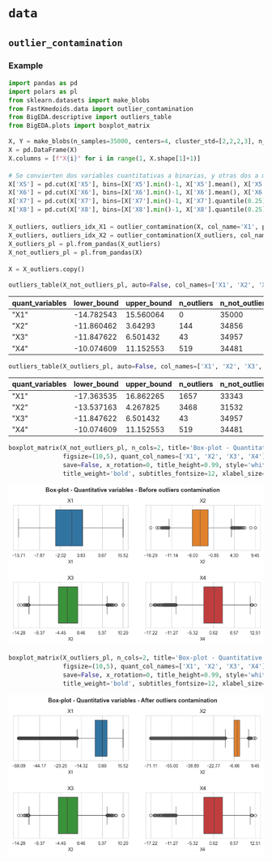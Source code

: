 # `data`

## `outlier_contamination`



### Example

```python
import pandas as pd
import polars as pl
from sklearn.datasets import make_blobs
from FastKmedoids.data import outlier_contamination
from BigEDA.descriptive import outliers_table
from BigEDA.plots import boxplot_matrix
```
```python
X, Y = make_blobs(n_samples=35000, centers=4, cluster_std=[2,2,2,3], n_features=8, random_state=123)
X = pd.DataFrame(X)      
X.columns = [f"X{i}" for i in range(1, X.shape[1]+1)]

# Se convierten dos variables cuantitativas a binarias, y otras dos a multiclase, discretizandolas.
X['X5'] = pd.cut(X['X5'], bins=[X['X5'].min()-1, X['X5'].mean(), X['X5'].max()+1], labels=False)
X['X6'] = pd.cut(X['X6'], bins=[X['X6'].min()-1, X['X6'].mean(), X['X6'].max()+1], labels=False)
X['X7'] = pd.cut(X['X7'], bins=[X['X7'].min()-1, X['X7'].quantile(0.25), X['X7'].quantile(0.50), X['X7'].quantile(0.75), X['X7'].max()+1], labels=False)
X['X8'] = pd.cut(X['X8'], bins=[X['X8'].min()-1, X['X8'].quantile(0.25), X['X8'].quantile(0.50), X['X8'].quantile(0.75), X['X8'].max()+1], labels=False)   

X_outliers, outliers_idx_X1 = outlier_contamination(X, col_name='X1', prop_above=0.1, sigma=3, random_state=123)
X_outliers, outliers_idx_X2 = outlier_contamination(X_outliers, col_name='X2', prop_below=0.1, sigma=5, random_state=123)
X_outliers_pl = pl.from_pandas(X_outliers)
X_not_outliers_pl = pl.from_pandas(X)

X = X_outliers.copy()
```
```python
outliers_table(X_not_outliers_pl, auto=False, col_names=['X1', 'X2', 'X3', 'X4'], h=1.5)
```
| quant_variables | lower_bound  | upper_bound  | n_outliers | n_not_outliers | prop_outliers | prop_not_outliers |
|------------------|--------------|--------------|------------|----------------|---------------|-------------------|
| "X1"            | -14.782543   | 15.560064    | 0          | 35000          | 0.0           | 1.0               |
| "X2"            | -11.860462   | 3.64293      | 144        | 34856          | 0.004114      | 0.995886          |
| "X3"            | -11.847622   | 6.501432     | 43         | 34957          | 0.001229      | 0.998771          |
| "X4"            | -10.074609   | 11.152553    | 519        | 34481          | 0.014829      | 0.985171          |

```python
outliers_table(X_outliers_pl, auto=False, col_names=['X1', 'X2', 'X3', 'X4'], h=1.5)
```
| quant_variables | lower_bound  | upper_bound  | n_outliers | n_not_outliers | prop_outliers | prop_not_outliers |
|------------------|--------------|--------------|------------|----------------|---------------|-------------------|
| "X1"            | -17.363535   | 16.862265    | 1657       | 33343          | 0.047343      | 0.952657          |
| "X2"            | -13.537163   | 4.267825     | 3468       | 31532          | 0.099086      | 0.900914          |
| "X3"            | -11.847622   | 6.501432     | 43         | 34957          | 0.001229      | 0.998771          |
| "X4"            | -10.074609   | 11.152553    | 519        | 34481          | 0.014829      | 0.985171          |


```python
boxplot_matrix(X_not_outliers_pl, n_cols=2, title='Box-plot - Quantitative variables - Before outliers contamination', 
               figsize=(10,5), quant_col_names=['X1', 'X2', 'X3', 'X4'], n_xticks=6, title_fontsize=13, 
               save=False, x_rotation=0, title_height=0.99, style='whitegrid', hspace=0.7, wspace=0.15, 
               title_weight='bold', subtitles_fontsize=12, xlabel_size=10)
```
![My Local Image](images/boxplot_not_outliers.png "Example Image")

```python
boxplot_matrix(X_outliers_pl, n_cols=2, title='Box-plot - Quantitative variables - After outliers contamination', 
               figsize=(10,5), quant_col_names=['X1', 'X2', 'X3', 'X4'], n_xticks=6, title_fontsize=13, 
               save=False, x_rotation=0, title_height=0.99, style='whitegrid', hspace=0.7, wspace=0.15, 
               title_weight='bold', subtitles_fontsize=12, xlabel_size=10)
```
![My Local Image](images/boxplot_outliers.png "Example Image")

